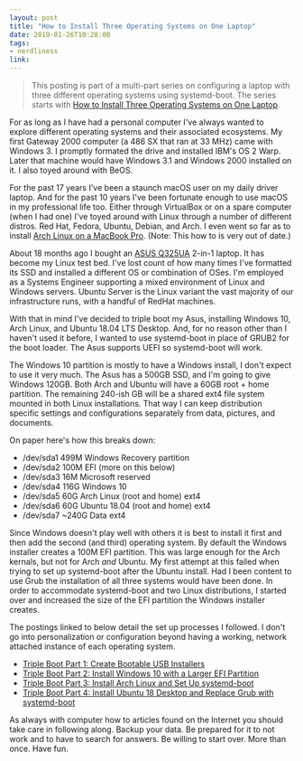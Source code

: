 ```yaml
---
layout: post
title: "How to Install Three Operating Systems on One Laptop"
date: 2019-01-26T10:28:00
tags:
- nerdliness
link:
---
```

> This posting is part of a multi-part series on configuring a laptop with three different operating
> systems using systemd-boot. The series starts with [How to Install Three Operating Systems on One
> Laptop](https://zanshin.net/2019/01/26/how-to-install-three-operating-systems-on-one-laptop/
> "How to Install Three Operating Systems on One Laptop").


For as long as I have had a personal computer I've always wanted to explore different operating
systems and their associated ecosystems. My first Gateway 2000 computer (a 486 SX that ran at 33
MHz) came with Windows 3. I promptly formated the drive and installed IBM's OS 2 Warp. Later that
machine would have Windows 3.1 and Windows 2000 installed on it. I also toyed around with BeOS.

For the past 17 years I've been a staunch macOS user on my daily driver laptop. And for the past 10
years I've been fortunate enough to use macOS in my professional life too. Either through VirtualBox
or on a spare computer (when I had one) I've toyed around with Linux through a number of different
distros. Red Hat, Fedora, Ubuntu, Debian, and Arch. I even went so far as to install [Arch Linux on a
MacBook
Pro](https://zanshin.net/2015/02/05/how-to-dual-boot-mac-os-x-and-arch-linux-on-a-macbook-pro/ "How
to Dual Boot Mac OS X and Arch Linux on a MacBook Pro"). (Note: This how to is very out of date.)

About 18 months ago I bought an [ASUS Q325UA](https://zanshin.net/2017/07/29/asus-q325ua-review/ "ASUS Q325UA Review") 2-in-1 laptop. It has become my Linux test bed. I've lost
count of how many times I've formatted its SSD and installed a different OS or combination of OSes.
I'm employed as a Systems Engineer supporting a mixed environment of Linux and Windows servers.
Ubuntu Server is the Linux variant the vast majority of our infrastructure runs, with a handful of
RedHat machines.

With that in mind I've decided to triple boot my Asus, installing Windows 10, Arch Linux, and Ubuntu 18.04 LTS
Desktop. And, for no reason other than I haven't used it before, I wanted to use systemd-boot in place
of GRUB2 for the boot loader. The Asus supports UEFI so systemd-boot will work.

The Windows 10 partition is mostly to have a Windows install, I don't expect to use it very much.
The Asus has a 500GB SSD, and I'm going to give Windows 120GB. Both Arch and Ubuntu will have a 60GB
root + home partition. The remaining 240-ish GB will be a shared ext4 file system mounted in both
Linux installations. That way I can keep distribution specific settings and configurations separately from
data, pictures, and documents.

On paper here's how this breaks down:

* /dev/sda1 499M Windows Recovery partition
* /dev/sda2 100M EFI (more on this below)
* /dev/sda3 16M Microsoft reserved
* /dev/sda4 116G Windows 10
* /dev/sda5 60G Arch Linux (root and home) ext4
* /dev/sda6 60G Ubuntu 18.04 (root and home) ext4
* /dev/sda7 ~240G Data ext4

Since Windows doesn't play well with others it is best to install it first and then add the second
(and third) operating system. By default the Windows installer creates a 100M EFI partition. This
was large enough for the Arch kernals, but not for Arch *and* Ubuntu. My first attempt at this
failed when trying to  set up systemd-boot after the Ubuntu install. Had I been content to use Grub
the installation of all three systems would have been done. In order to accommodate systemd-boot and
two Linux distributions, I started over and increased the size of the EFI partition the Windows
installer creates.

The postings linked to below detail the set up processes I followed. I don't go into personalization
or configuration beyond having a working, network attached instance of each operating system.

* [Triple Boot Part 1: Create Bootable USB
  Installers](https://zanshin.net/2019/01/26/triple-boot-part-1-create-bootable-usb-installers/
  "Create Bootable USB Installers")
* [Triple Boot Part 2: Install Windows 10 with a Larger EFI
  Partition](https://zanshin.net/2019/01/26/triple-boot-part-2-install-windows-10-with-a-larger-efi-partition/
  "Install Windows 10 with a Larger EFi Partition")
* [Triple Boot Part 3: Install Arch Linux and Set Up
  systemd-boot](https://zanshin.net/2019/01/26/triple-boot-part-3-install-arch-linux-and-setup-systemd-boot/
  "Install Arch Linux and Set Up systemd-boot")
* [Triple Boot Part 4: Install Ubuntu 18 Desktop and Replace Grub with
  systemd-boot](http://zanshin.net/2019/01/26/triple-boot-part-4-install-ubuntu-and-replace-grub-with-systemd/
  "Install Ubuntu and Replace GRUB with systemd-boot")

As always with computer how to articles found on the Internet you should take care in following
along. Backup your data. Be prepared for it to not work and to have to search for answers. Be
willing to start over. More than once. Have fun.
